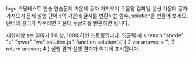 logo
코딩테스트 연습
연습문제
가운데 글자 가져오기
도움말
컴파일 옵션
가운데 글자 가져오기
문제 설명
단어 s의 가운데 글자를 반환하는 함수, solution을 만들어 보세요. 단어의 길이가 짝수라면 가운데 두글자를 반환하면 됩니다.

재한사항
s는 길이가 1 이상, 100이하인 스트링입니다.
입출력 예
s	return
"abcde"	"c"
"qwer"	"we"
solution.js
1
function solution(s) {
2
    var answer = '';
3
    return answer;
4
}
실행 결과
실행 결과가 여기에 표시됩니다.